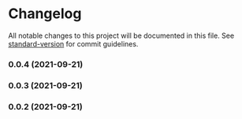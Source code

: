 # Changelog

All notable changes to this project will be documented in this file. See [standard-version](https://github.com/conventional-changelog/standard-version) for commit guidelines.

### 0.0.4 (2021-09-21)

### 0.0.3 (2021-09-21)

### 0.0.2 (2021-09-21)
